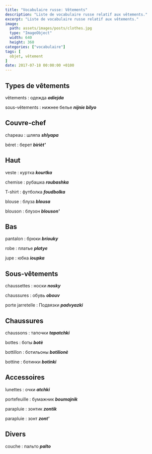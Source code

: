 ```yaml
---
title: "Vocabulaire russe: Vêtements"
description: "Liste de vocabulaire russe relatif aux vêtements."
excerpt: "Liste de vocabulaire russe relatif aux vêtements."
image:
  path: assets/images/posts/clothes.jpg
  type: "ImageObject"
  width: 640
  height: 360
categories: ["vocabulaire"]
tags: [
  objet, vêtement
]
date: 2017-07-18 00:00:00 +0100
---
```


## Types de vêtements

vêtements
: одежда
*__adiejda__*

sous-vêtements
: нижнее белье
*__nijnie bilyo__*


## Couvre-chef

chapeau
: шляпа
*__shlyapa__*

béret
: берет
*__birièt'__*


## Haut

veste
: куртка
*__kourtka__*

chemise
: рубашка
*__roubashka__*

T-shirt
: футболка
*__foudbolka__*

blouse
: блуза
*__blousa__*

blouson
: блузон
*__blouson'__*


## Bas

pantalon
: брюки
*__briouky__*

robe
: платье
*__platye__*

jupe
: юбка
*__ioupka__*


## Sous-vêtements

chaussettes
: носки
*__nosky__*

chaussures
: обувь
*__obouv__*

porte jarretelle
: Подвязки
*__padvyazki__*


## Chaussures

chaussons
: тапочки
*__tapatchki__*

bottes
: боты
*__botè__*

bottillon
: ботильоны
*__botilionè__*

bottine
: ботинки
*__botinki__*


## Accessoires

lunettes
: очки
*__atchki__*

portefeuille
: бумажник
*__boumajnik__*

parapluie
: зонтик
*__zontik__*

parapluie
: зонт
*__zont'__*

## Divers

couche
: пальто
*__palto__*
